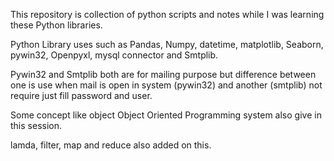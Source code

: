 This repository is collection of python scripts and notes while I was learning these Python libraries.




Python Library uses such as Pandas, Numpy, datetime, matplotlib, Seaborn, pywin32, Openpyxl, mysql connector and Smtplib.


Pywin32 and Smtplib both are for mailing purpose but difference between one is use when mail is open in system (pywin32) and another (smtplib) not require just fill password and user.


Some concept like object Object Oriented Programming system also give in this session.


lamda, filter, map and reduce also added on this.

